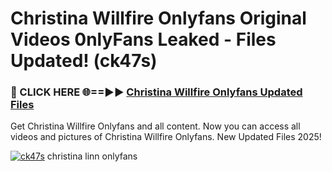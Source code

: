 # Christina Willfire Onlyfans Original Videos 0nlyFans Leaked - Files Updated! (ck47s)

<h3>🔴 CLICK HERE 🌐==►► <a href="https://tinyurl.com/brd5kh86" rel="nofollow">Christina Willfire Onlyfans Updated Files</a></h3>

Get Christina Willfire Onlyfans and all content. Now you can access all videos and pictures of Christina Willfire Onlyfans. New Updated Files 2025!

[![ck47s](https://i.imgur.com/K7sEzmb.gif)](https://tinyurl.com/brd5kh86)
christina linn onlyfans